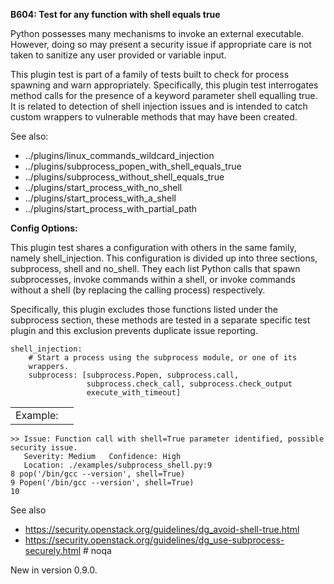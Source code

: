 **B604: Test for any function with shell equals true**

Python possesses many mechanisms to invoke an external executable.
However, doing so may present a security issue if appropriate care is
not taken to sanitize any user provided or variable input.

This plugin test is part of a family of tests built to check for process
spawning and warn appropriately. Specifically, this plugin test
interrogates method calls for the presence of a keyword parameter shell
equalling true. It is related to detection of shell injection issues and
is intended to catch custom wrappers to vulnerable methods that may have
been created.

See also:

-   <span
    class="xref std std-doc">../plugins/linux\_commands\_wildcard\_injection</span>
-   <span
    class="xref std std-doc">../plugins/subprocess\_popen\_with\_shell\_equals\_true</span>
-   <span
    class="xref std std-doc">../plugins/subprocess\_without\_shell\_equals\_true</span>
-   <span
    class="xref std std-doc">../plugins/start\_process\_with\_no\_shell</span>
-   <span
    class="xref std std-doc">../plugins/start\_process\_with\_a\_shell</span>
-   <span
    class="xref std std-doc">../plugins/start\_process\_with\_partial\_path</span>

**Config Options:**

This plugin test shares a configuration with others in the same family,
namely shell\_injection. This configuration is divided up into three
sections, subprocess, shell and no\_shell. They each list Python calls
that spawn subprocesses, invoke commands within a shell, or invoke
commands without a shell (by replacing the calling process)
respectively.

Specifically, this plugin excludes those functions listed under the
subprocess section, these methods are tested in a separate specific test
plugin and this exclusion prevents duplicate issue reporting.

    shell_injection:
        # Start a process using the subprocess module, or one of its
        wrappers.
        subprocess: [subprocess.Popen, subprocess.call,
                     subprocess.check_call, subprocess.check_output
                     execute_with_timeout]

|          |     |
|----------|-----|
| Example: |     |

    >> Issue: Function call with shell=True parameter identified, possible
    security issue.
       Severity: Medium   Confidence: High
       Location: ./examples/subprocess_shell.py:9
    8 pop('/bin/gcc --version', shell=True)
    9 Popen('/bin/gcc --version', shell=True)
    10

See also

-   <a href="https://security.openstack.org/guidelines/dg_avoid-shell-true.html" class="uri reference external">https://security.openstack.org/guidelines/dg_avoid-shell-true.html</a>
-   <a href="https://security.openstack.org/guidelines/dg_use-subprocess-securely.html" class="uri reference external">https://security.openstack.org/guidelines/dg_use-subprocess-securely.html</a>
    \# noqa

<span class="versionmodified">New in version 0.9.0.</span>
